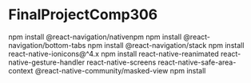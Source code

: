 # FinalProjectComp306

npm install @react-navigation/nativenpm 
npm install @react-navigation/bottom-tabs
npm install @react-navigation/stack
npm install react-native-ionicons@^4.x
npm install react-native-reanimated react-native-gesture-handler react-native-screens react-native-safe-area-context @react-native-community/masked-view
npm install
